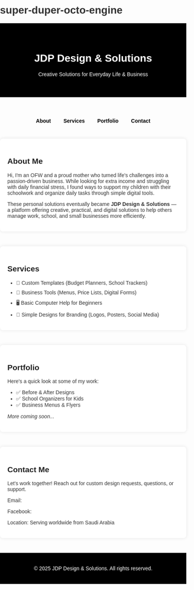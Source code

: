 # super-duper-octo-engine
<!DOCTYPE html>
<html lang="en">
<head>
  <meta charset="UTF-8" />
  <meta name="viewport" content="width=device-width, initial-scale=1.0" />
  <title>JDP Design & Solutions</title>
  <style>
    body {
      font-family: Arial, sans-serif;
      margin: 0;
      padding: 0;
      background-color: #gradient black & gray;
      color: #333;
    }
    header {
      background-color: #000;
      color: #fff;
      padding: 40px 20px;
      text-align: center;
    }
    nav {
      text-align: center;
      margin-top: 10px;
    }
    nav a {
      margin: 0 15px;
      text-decoration: none;
      color: #000;
      font-weight: bold;
    }
    section {
      max-width: 900px;
      margin: 40px auto;
      padding: 20px;
      background: #fff;
      border-radius: 8px;
      box-shadow: 0 0 10px rgba(0,0,0,0.1);
    }
    h2 {
      color: #222;
    }
    .services li {
      margin-bottom: 10px;
    }
    footer {
      background-color: #000;
      color: #fff;
      text-align: center;
      padding: 20px;
    }
    .contact a {
      color: #fff;
      text-decoration: underline;
    }
  </style>
</head>
<body>
  <header>
    <h1>JDP Design & Solutions</h1>
    <p>Creative Solutions for Everyday Life & Business</p>
  </header>

  <nav>
    <a href="#about">About</a>
    <a href="#services">Services</a>
    <a href="#portfolio">Portfolio</a>
    <a href="#contact">Contact</a>
  </nav>

  <section id="about">
    <h2>About Me</h2>
    <p>Hi, I'm an OFW and a proud mother who turned life's challenges into a passion-driven business. While looking for extra income and struggling with daily financial stress, I found ways to support my children with their schoolwork and organize daily tasks through simple digital tools.</p>
    <p>These personal solutions eventually became <strong>JDP Design & Solutions</strong> — a platform offering creative, practical, and digital solutions to help others manage work, school, and small businesses more efficiently.</p>
  </section>

  <section id="services">
    <h2>Services</h2>
    <ul class="services">
      <li>📂 Custom Templates (Budget Planners, School Trackers)</li>
      <li>🧾 Business Tools (Menus, Price Lists, Digital Forms)</li>
      <li>🖥️ Basic Computer Help for Beginners</li>
      <li>🎨 Simple Designs for Branding (Logos, Posters, Social Media)</li>
    </ul>
  </section>

  <section id="portfolio">
    <h2>Portfolio</h2>
    <p>Here's a quick look at some of my work:</p>
    <ul>
      <li>✅ Before & After Designs</li>
      <li>✅ School Organizers for Kids</li>
      <li>✅ Business Menus & Flyers</li>
    </ul>
    <p><em>More coming soon...</em></p>
  </section>

  <section id="contact" class="contact">
    <h2>Contact Me</h2>
    <p>Let's work together! Reach out for custom design requests, questions, or support.</p>
    <p>Email: <a href="mailto:your.email@example.com">your.email@example.com</a></p>
    <p>Facebook: <a href="https://facebook.com">JDP Design & Solutions</a></p>
    <p>Location: Serving worldwide from Saudi Arabia</p>
  </section>

  <footer>
    <p>&copy; 2025 JDP Design & Solutions. All rights reserved.</p>
  </footer>
</body>
</html>
